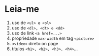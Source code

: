 # Leia-me
1. uso de `<ul> e <ol>`
2. uso de `<dl>, <dt> e <dd>`
3. uso de link `<a href=...>`
4. propriedade `max-width` em tag `<picture>`
5. `<video>` direto on page
6. títulos `<h1>, <h2>, <h3>, <h4>`...
